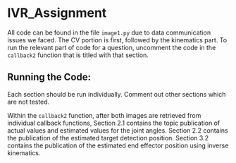 # IVR_Assignment

All code can be found in the file `image1.py` due to data communication issues we faced. The CV portion is first, followed by the kinematics part. To run the relevant part of code for a question, uncomment the code in the `callback2` function that is titled with that section.

## Running the Code:
Each section should be run individually. Comment out other sections which are not tested.

Within the `callback2` function, after both images are retrieved from individual callback functions,
Section 2.1 contains the topic publication of actual values and estimated values for the joint angles.
Section 2.2 contains the publication of the estimated target detection position.
Section 3.2 contains the publication of the estimated end effector position using inverse kinematics.